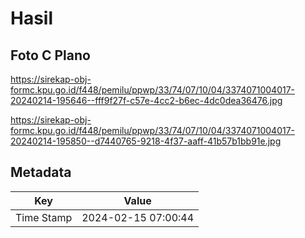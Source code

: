 # Hasil

## Foto C Plano

https://sirekap-obj-formc.kpu.go.id/f448/pemilu/ppwp/33/74/07/10/04/3374071004017-20240214-195646--fff9f27f-c57e-4cc2-b6ec-4dc0dea36476.jpg

https://sirekap-obj-formc.kpu.go.id/f448/pemilu/ppwp/33/74/07/10/04/3374071004017-20240214-195850--d7440765-9218-4f37-aaff-41b57b1bb91e.jpg


## Metadata

| Key        | Value               |
| ---------- | ------------------- |
| Time Stamp | 2024-02-15 07:00:44 |



